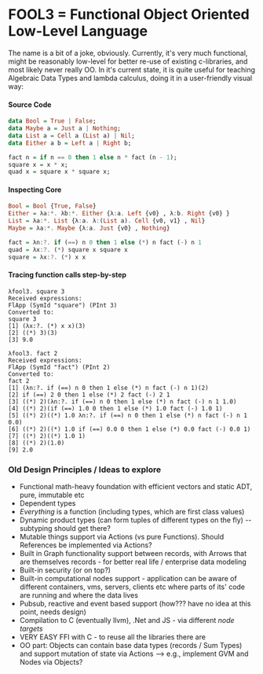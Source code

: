 FOOL3 = Functional Object Oriented Low-Level Language
===========================================

The name is a bit of a joke, obviously. Currently, it's very much functional, might be reasonably low-level for better re-use of existing c-libraries, and most likely never really OO. In it's current state, it is quite useful for teaching Algebraic Data Types and lambda calculus, doing it in a user-friendly visual way:

#### Source Code
```haskell
data Bool = True | False;
data Maybe a = Just a | Nothing;
data List a = Cell a (List a) | Nil;
data Either a b = Left a | Right b;

fact n = if n == 0 then 1 else n * fact (n - 1);
square x = x * x;
quad x = square x * square x;
```

#### Inspecting Core
```haskell
Bool = Bool {True, False} 
Either = λa:*. λb:*. Either {λ:a. Left {v0} , λ:b. Right {v0} } 
List = λa:*. List {λ:a. λ:(List a). Cell {v0, v1} , Nil} 
Maybe = λa:*. Maybe {λ:a. Just {v0} , Nothing} 

fact = λn:?. if (==) n 0 then 1 else (*) n fact (-) n 1
quad = λx:?. (*) square x square x
square = λx:?. (*) x x
```

#### Tracing function calls step-by-step
```
λfool3. square 3
Received expressions: 
FlApp (SymId "square") (PInt 3)
Converted to:
square 3
[1]	(λx:?. (*) x x)(3)
[2]	((*) 3)(3)
[3]	9.0

λfool3. fact 2
Received expressions: 
FlApp (SymId "fact") (PInt 2)
Converted to:
fact 2
[1]	(λn:?. if (==) n 0 then 1 else (*) n fact (-) n 1)(2)
[2]	if (==) 2 0 then 1 else (*) 2 fact (-) 2 1
[3]	((*) 2)(λn:?. if (==) n 0 then 1 else (*) n fact (-) n 1 1.0)
[4]	((*) 2)(if (==) 1.0 0 then 1 else (*) 1.0 fact (-) 1.0 1)
[5]	((*) 2)((*) 1.0 λn:?. if (==) n 0 then 1 else (*) n fact (-) n 1 0.0)
[6]	((*) 2)((*) 1.0 if (==) 0.0 0 then 1 else (*) 0.0 fact (-) 0.0 1)
[7]	((*) 2)((*) 1.0 1)
[8]	((*) 2)(1.0)
[9]	2.0
```


### Old Design Principles / Ideas to explore

- Functional math-heavy foundation with efficient vectors and static ADT, pure, immutable etc
- Dependent types
- *Everything* is a function (including types, which are first class values)
- Dynamic product types (can form tuples of different types on the fly) -- subtyping should get there?
- Mutable things support via Actions (vs pure Functions). Should References be implemented via Actions?
- Built in Graph functionality support between records, with Arrows that are themselves records - for better real life / enterprise data modeling
- Built-in security (or on top?)
- Built-in computational nodes support - application can be aware of different containers, vms, servers, clients etc where parts of its' code are running and where the data lives
- Pubsub, reactive and event based support (how??? have no idea at this point, needs design)
- Compilation to C (eventually llvm), .Net and JS - via different *node targets*
- VERY EASY FFI with C - to reuse all the libraries there are
- OO part: Objects can contain base data types (records / Sum Types) and support mutation of state via Actions --> e.g., implement GVM and Nodes via Objects?

